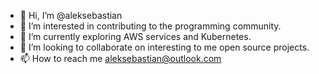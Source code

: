 - 👋 Hi, I’m @aleksebastian
- 👀 I’m interested in contributing to the programming community.
- 🌱 I’m currently exploring AWS services and Kubernetes.
- 💞️ I’m looking to collaborate on interesting to me open source projects.
- 📫 How to reach me aleksebastian@outlook.com

<!---
aleksebastian/aleksebastian is a ✨ special ✨ repository because its `README.md` (this file) appears on your GitHub profile.
You can click the Preview link to take a look at your changes.
--->
